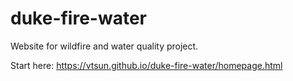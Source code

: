 # duke-fire-water
Website for wildfire and water quality project.

Start here:
https://vtsun.github.io/duke-fire-water/homepage.html

